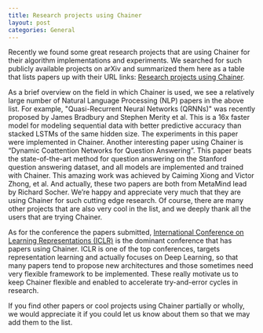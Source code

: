```yaml
---
title: Research projects using Chainer
layout: post
categories: General
---
```


Recently we found some great research projects that are using Chainer for their algorithm implementations and experiments. We searched for such publicly available projects on arXiv and summarized them here as a table that lists papers up with their URL links: [Research projects using Chainer](https://github.com/pfnet/chainer/wiki/Research-projects-using-Chainer).


As a brief overview on the field in which Chainer is used, we see a relatively large number of Natural Language Processing (NLP) papers in the above list. For example, "Quasi-Recurrent Neural Networks (QRNNs)" was recently proposed by James Bradbury and Stephen Merity et al. This is a 16x faster model for modeling sequential data with better predictive accuracy than stacked LSTMs of the same hidden size. The experiments in this paper were implemented in Chainer. Another interesting paper using Chainer is “Dynamic Coattention Networks for Question Answering”. This paper beats the state-of-the-art method for question answering on the Stanford question answering dataset, and all models are implemented and trained with Chainer. This amazing work was achieved by Caiming Xiong and Victor Zhong, et al. And actually, these two papers are both from MetaMind lead by Richard Socher. We’re happy and appreciate very much that they are using Chainer for such cutting edge research. Of course, there are many other projects that are also very cool in the list, and we deeply thank all the users that are trying Chainer.


As for the conference the papers submitted, [International Conference on Learning Representations (ICLR)](http://www.iclr.cc) is the dominant conference that has papers using Chainer. ICLR is one of the top conferences, targets representation learning and actually focuses on Deep Learning, so that many papers tend to propose new architectures and those sometimes need very flexible framework to be implemented. These really motivate us to keep Chainer flexible and enabled to accelerate try-and-error cycles in research.


If you find other papers or cool projects using Chainer partially or wholly, we would appreciate it if you could let us know about them so that we may add them to the list.
